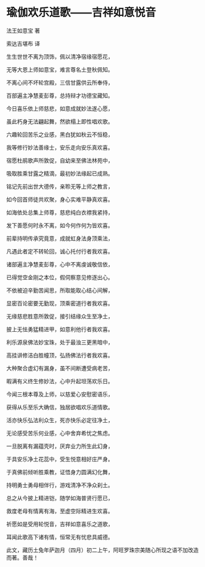 # 瑜伽欢乐道歌——吉祥如意悦音

法王如意宝 著

索达吉堪布 译

生生世世不离为顶饰，佩以清净宿缘宿愿花，

无等大恩上师如意宝，难言尊名土登秋佩知。

不离心间不坏轮宫殿，三信甘露供云所奉侍，

百部遍主净慧麦彭尊，总持辩才功德宝藏知。

今日喜乐依上师慈悲，如意成就妙法遂心愿，

虽此朽身无法翩起舞，然欲榻上即性唱欢歌。

六趣轮回苦乐之业感，黑白犹如秋云不恒稳，

我等修行妙法善缘士，安乐走向安乐真欢喜。

宿愿杜鹃歌声所敦促，自幼来至佛法林苑中，

吸取胜乘甘露之精滴，最初妙法缘起已成熟。

铭记先前出世大德传，亲聆无等上师之教言，

如今回首师徒共欢聚，身心实难平静真欢喜。

如海依处总集上师尊，慈悲纯白衣襟我紧持，

发下善愿何时永不离，如今何作何为皆欢喜。

前辈持明传承究竟意，成就虹身法身顶乘法，

凡遇此者定不转轮回，诚心托付行者我欢喜。

诸部遍主净慧麦彭尊，心中不离虔诚敬信依，

已得觉空金刚之本位，假伺察意见修逐出心。

不依被迫辛勤苦闻思，所取能取心结心间解，

显密百论密要无勤现，顶乘密道行者我欢喜。

无缘慈悲胜意所敦促，接引结缘众生至净土，

披上无怯勇猛精进甲，如意利他行者我欢喜。

利乐源泉佛法妙宝珠，处于最浊三更黑暗中，

高挂讲修洁白胜幢顶，弘扬佛法行者我欢喜。

大种聚合虚幻有漏身，虽不间断遭受病老苦，

暇满有义终生修妙法，心中升起坦荡欢乐日。

今闻三根本尊及上师，以慈爱心安慰密语乐，

获得从乐至乐大确信，独居欲唱欢乐道情歌。

活亦快乐弘法利众生，死亦快乐必定往净土，

无论感受苦乐何业感，心中舍弃希忧之焦虑。

一旦脱离有漏蕴壳时，厌弃业力所生此幻身，

于具安乐净土花蕊中，受生悦意相好庄严身。

于真佛前倾听胜乘教，证悟身力圆满幻化舞，

持明勇士勇母相伴行，游戏清净不净众刹土。

总之从今披上精进铠，随学如海普贤行愿已，

救度老母有情离有海，至虚空际精进生欢喜。

祈愿如是受用轮悦音，吉祥如意喜乐之道歌，

耳闻此歌高下诸有情，恒常无有忧悲具威德。

此文，藏历土兔年萨迦月（四月）初二上午，阿旺罗珠宗美随心所现之语不加改造而著。善哉！

